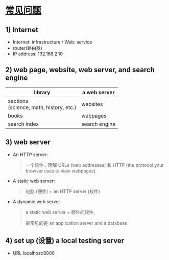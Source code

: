# [常见问题](https://developer.mozilla.org/en-US/docs/Learn/Common_questions)

## 1) Internet

* Internet: infrastructure / Web: service
* router(路由器)
* IP address: 192.168.2.10

## 2) web page, website, web server, and search engine

| library                                     | a web server  |
| ------------------------------------------- | ------------- |
| sections<br> (science, math, history, etc.) | websites      |
| books                                       | webpages      |
| search index                                | search engine |

## 3) web server

* An HTTP server: 

    > 一个软件：理解 URLs (web addresses) 和 HTTP (the protocol your browser uses to view webpages).

* A static web server:

    > 电脑 (硬件) + an HTTP server (软件)

* A dynamic web server

    > a static web server + 额外的软件, 
    > 
    > 最常见的是 an application server and a database

## 4) set up (设置) a local testing server

* URL localhost:8000